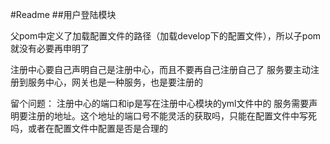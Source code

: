 #Readme
##用户登陆模块

父pom中定义了加载配置文件的路径（加载develop下的配置文件），所以子pom就没有必要再申明了

注册中心要自己声明自己是注册中心，而且不要再自己注册自己了
服务要主动注册到服务中心，网关也是一种服务，也是要注册的


留个问题：
注册中心的端口和ip是写在注册中心模块的yml文件中的
服务需要声明要注册的地址。这个地址的端口号不能灵活的获取吗，只能在配置文件中写死吗，或者在配置文件中配置是否是合理的
